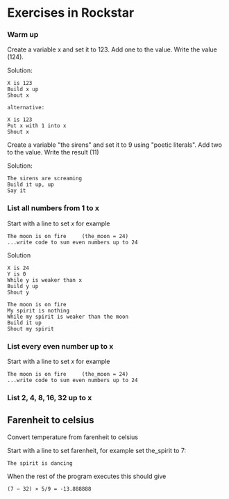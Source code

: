 # Exercises in Rockstar

### Warm up

Create a variable x and set it to 123. Add one to the value. Write the value (124).

Solution:

	X is 123
	Build x up
	Shout x

	alternative:

	X is 123
	Put x with 1 into x
	Shout x

Create a variable "the sirens" and set it to 9 using "poetic literals". Add two to the value. Write the result (11)

Solution:

	The sirens are screaming
	Build it up, up
	Say it


### List all numbers from 1 to x

Start with a line to set *x* for example
	
	The moon is on fire     (the_moon = 24)
	...write code to sum even numbers up to 24

Solution

	X is 24
	Y is 0
	While y is weaker than x
	Build y up
	Shout y

	The moon is on fire
	My spirit is nothing
	While my spirit is weaker than the moon
	Build it up
	Shout my spirit

### List every even number up to x

Start with a line to set *x* for example
	
	The moon is on fire     (the_moon = 24)
	...write code to sum even numbers up to 24


### List 2, 4, 8, 16, 32 up to x


## Farenheit to celsius

Convert temperature from farenheit to celsius

Start with a line to set farenheit, for example set the_spirit to 7:
	
	The spirit is dancing 

When the rest of the program executes this should give

	(7 − 32) × 5/9 = -13.888888 
